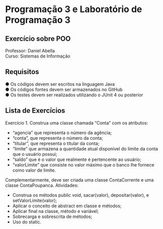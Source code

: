 # Programação 3 e Laboratório de Programação 3

## Exercício sobre POO  
Professor: Daniel Abella  
Curso: Sistemas de Informação
 
       
## Requisitos

● Os códigos devem ser escritos na linguagem Java  
● Os códigos fontes devem ser armazenados no GitHub  
● Os testes devem ser realizados utilizando o JUnit 4 ou posterior  

## Lista de Exercícios
Exercício 1. Construa uma classe chamada “Conta” com os atributos:

- “agencia” que representa o número da agência;
- “conta”, que representa o número da conta;
- “titular”, que representa o titular da conta;
- “limite” que armazena a quantidade atual disponível do limite da conta que o usuário possui;
- “saldo” que é o valor que realmente é pertencente ao usuário;
- “valorLimite” que consiste no valor máximo que o banco lhe fornece como valor de limite.

Complementarmente, deve ser criada uma classe ContaCorrente e uma classe ContaPoupanca.
Atividades:
- Construa os métodos public void, sacar(valor), depositar(valor), e setValorLimite(valor);
- Aplicar o conceito de abstract em classe e métodos;
- Aplicar final na classe, método e variável;
- Sobrecarga e sobrescrita de métodos;
- Uso do static.